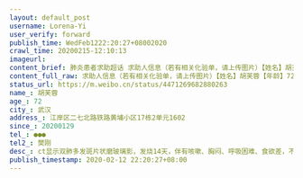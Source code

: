 ```yaml
---
layout: default_post
username: Lorena-Yi
user_verify: forward
publish_time: WedFeb1222:20:27+08002020
crawl_time: 20200215-12:10:13
imageurl: 
content_brief: 肺炎患者求助超话 求助人信息（若有相关化验单，请上传图片）【姓名】胡芙蓉【年龄】72【所在城市】武汉【所在小区、社区】江岸区二七北路铁路黄埔小区17栋2单元1602【患病时间】20200129【联系方式】●●●【其他紧急联系人】樊刚【病情描述】 ct显示双肺多发斑片状磨玻璃影，发烧14 ...全文
content_full_raw: 求助人信息（若有相关化验单，请上传图片）【姓名】胡芙蓉【年龄】72【所在城市】武汉【所在小区、社区】江岸区二七北路铁路黄埔小区17栋2单元1602【患病时间】20200129【联系方式】●●●【其他紧急联系人】樊刚【病情描述】ct显示双肺多发斑片状磨玻璃影，发烧14天，伴有咳嗽、胸闷、呼吸困难、食欲差，不能进食，大小便正常
status_url: https://m.weibo.cn/status/4471269682880263
name_: 胡芙蓉
age_: 72
city_: 武汉
address_: 江岸区二七北路铁路黄埔小区17栋2单元1602
since_: 20200129
tel_: ●●●
tel2_: 樊刚
desc_: ct显示双肺多发斑片状磨玻璃影，发烧14天，伴有咳嗽、胸闷、呼吸困难、食欲差，不能进食，大小便正常
publish_timestamp: 2020-02-12 22:20:27+08:00
---
```

